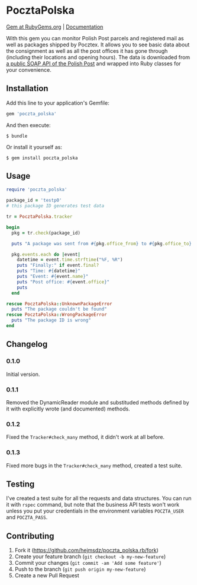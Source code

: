 # PocztaPolska

[Gem at RubyGems.org](https://rubygems.org/gems/poczta_polska) | [Documentation](http://www.rubydoc.info/gems/poczta_polska/0.1.3)

With this gem you can monitor Polish Post parcels and registered mail
as well as packages shipped by Pocztex. It allows you to see basic data
about the consignment as well as all the post offices it has gone through
(including their locations and opening hours). The data is downloaded from
[a public SOAP API of the Polish Post](http://www.poczta-polska.pl/pliki/webservices/Metody%20i%20struktury%20uslugi%20sieciowej%20Poczty%20Polskiej%20SA.pdf)
and wrapped into Ruby classes for your convenience.

## Installation

Add this line to your application's Gemfile:

```ruby
gem 'poczta_polska'
```

And then execute:

    $ bundle

Or install it yourself as:

    $ gem install poczta_polska

## Usage

```ruby
require 'poczta_polska'

package_id = 'testp0'
# this package ID generates test data

tr = PocztaPolska.tracker

begin
  pkg = tr.check(package_id)

  puts "A package was sent from #{pkg.office_from} to #{pkg.office_to}."

  pkg.events.each do |event|
    datetime = event.time.strftime("%F, %R")
    puts "Finally:" if event.final?
    puts "Time: #{datetime}"
    puts "Event: #{event.name}"
    puts "Post office: #{event.office}"
    puts
  end

rescue PocztaPolska::UnknownPackageError
  puts "The package couldn't be found"
rescue PocztaPolska::WrongPackageError
  puts "The package ID is wrong"
end

```
## Changelog
### 0.1.0
Initial version.

### 0.1.1
Removed the DynamicReader module and substituded methods defined by it
with explicitly wrote (and documented) methods.

### 0.1.2
Fixed the `Tracker#check_many` method, it didn't work at all before.

### 0.1.3
Fixed more bugs in the `Tracker#check_many` method, created a test suite.

## Testing

I've created a test suite for all the requests and data structures. You
can run it with `rspec` command, but note that the business API tests won't
work unless you put your credentials in the environment variables `POCZTA_USER` and `POCZTA_PASS`.

## Contributing

1. Fork it (https://github.com/hejmsdz/poczta_polska.rb/fork)
2. Create your feature branch (`git checkout -b my-new-feature`)
3. Commit your changes (`git commit -am 'Add some feature'`)
4. Push to the branch (`git push origin my-new-feature`)
5. Create a new Pull Request
